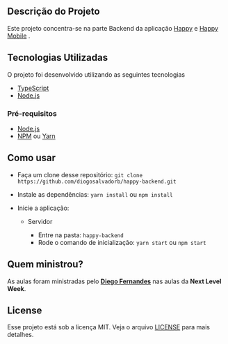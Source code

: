 ## Descrição do Projeto

Este projeto concentra-se na parte Backend da aplicação  [Happy](https://github.com/diogosalvadorb/happy) e [Happy Mobile](https://github.com/diogosalvadorb/happy-mobile) .</p>

## Tecnologias Utilizadas

O projeto foi desenvolvido utilizando as seguintes tecnologias

- [TypeScript](https://www.typescriptlang.org/)
- [Node.js](https://nodejs.org/en/)

### Pré-requisitos

- [Node.js](https://nodejs.org/en/)
- [NPM](https://www.npmjs.com/) ou [Yarn](https://yarnpkg.com/)

## Como usar

- Faça um clone desse repositório: `git clone https://github.com/diogosalvadorb/happy-backend.git`
- Instale as dependências: `yarn install` ou `npm install`
- Inicie a aplicação:

  - Servidor

    - Entre na pasta: `happy-backend`
    - Rode o comando de inicialização: `yarn start` ou `npm start`
    
## Quem ministrou?

As aulas foram ministradas pelo  **[Diego Fernandes](https://github.com/diego3g)** nas aulas da **Next Level Week**.

## License

Esse projeto está sob a licença MIT. Veja o arquivo [LICENSE](LICENSE.md) para mais detalhes.
